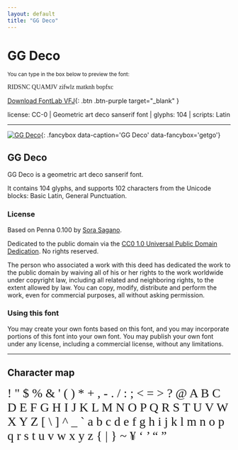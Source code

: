 ```yaml
---
layout: default
title: "GG Deco"
---
```


# GG Deco

<small>You can type in the box below to preview the font:</small>

<div contenteditable="true" class="texteditor" style="font-family: 'GG Deco';">
<p spellcheck="false">RIDSNC QUAMJV zifwlz matknh bopfxc</p>
</div>

[Download FontLab VFJ](https://cdn.jsdelivr.net/gh/fontlabcom/getgo-fonts/getgo-fonts/cc0/deco/deco.vfj){: .btn .btn-purple target="_blank" }

license: CC-0 \| Geometric art deco sanserif font \| glyphs: 104 \| scripts: Latin

---


[![GG Deco](../illustrations/deco.png)](../illustrations/deco.png){: .fancybox data-caption='GG Deco' data-fancybox='getgo'}


## GG Deco

GG Deco is a geometric art deco sanserif font.

It contains 104 glyphs, and supports 102 characters from the Unicode blocks: Basic Latin, General Punctuation.

### License

Based on Penna 0.100 by [Sora Sagano](http://dotcolon.net/font/penna).

Dedicated to the public domain via the [CC0 1.0 Universal Public Domain Dedication](https://creativecommons.org/publicdomain/zero/1.0/). No rights reserved.

The person who associated a work with this deed has dedicated the work to the public domain by waiving all of his or her rights to the work worldwide under copyright law, including all related and neighboring rights, to the extent allowed by law. You can copy, modify, distribute and perform the work, even for commercial purposes, all without asking permission.

### Using this font

You may create your own fonts based on this font, and you may incorporate portions of this font into your own font. You may publish your own font under any license, including a commercial license, without any limitations.



---

## Character map

<div style="font-family: 'GG Deco'; font-size: 2em;">
! " $ % & ' ( ) * + , - . / : ; < = > ? @ A B C D E F G H I J K L M N O P Q R S T U V W X Y Z [ \ ] ^ _ ` a b c d e f g h i j k l m n o p q r s t u v w x y z { | } ~ ¥ ‘ ’ “ ”
</div>

